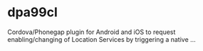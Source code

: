 # dpa99cl
Cordova/Phonegap plugin for Android and iOS to request enabling/changing of Location Services by triggering a native …
